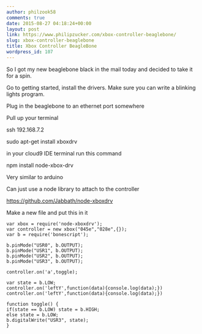 ```yaml
---
author: philzook58
comments: true
date: 2015-08-27 04:18:24+00:00
layout: post
link: https://www.philipzucker.com/xbox-controller-beaglebone/
slug: xbox-controller-beaglebone
title: Xbox Controller BeagleBone
wordpress_id: 107
---
```


So I got my new beaglebone black in the mail today and decided to take it for a spin.

Go to getting started, install the drivers. Make sure you can write a blinking lights program.

Plug in the beaglebone to an ethernet port somewhere

Pull up your terminal

ssh 192.168.7.2

sudo apt-get install xboxdrv

in your cloud9 IDE terminal run this command

npm install node-xbox-drv

Very similar to arduino

Can just use a node library to attach to the controller

https://github.com/Jabbath/node-xboxdrv

Make a new file and put this in it
```
var xbox = require('node-xboxdrv');
var controller = new xbox("045e","028e",{});
var b = require('bonescript');

b.pinMode("USR0", b.OUTPUT);
b.pinMode("USR1", b.OUTPUT);
b.pinMode("USR2", b.OUTPUT);
b.pinMode("USR3", b.OUTPUT);

controller.on('a',toggle);

var state = b.LOW;
controller.on('leftY',function(data){console.log(data);})
controller.on('leftY',function(data){console.log(data);})

function toggle() {
if(state == b.LOW) state = b.HIGH;
else state = b.LOW;
b.digitalWrite("USR3", state);
}
```
